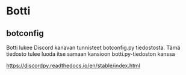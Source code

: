 # Botti

## botconfig
Botti lukee Discord kanavan tunnisteet botconfig.py tiedostosta. Tämä tiedosto tulee luoda itse samaan kansioon botti.py-tiedoston kanssa

https://discordpy.readthedocs.io/en/stable/index.html